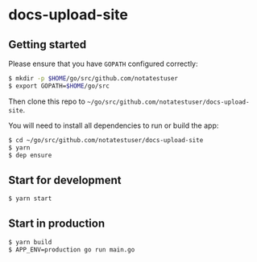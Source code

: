 # docs-upload-site

## Getting started

Please ensure that you have `GOPATH` configured correctly:

```bash
$ mkdir -p $HOME/go/src/github.com/notatestuser
$ export GOPATH=$HOME/go/src
```

Then clone this repo to `~/go/src/github.com/notatestuser/docs-upload-site`.

You will need to install all dependencies to run or build the app:

```bash
$ cd ~/go/src/github.com/notatestuser/docs-upload-site
$ yarn
$ dep ensure
```

## Start for development

```bash
$ yarn start
```

## Start in production

```bash
$ yarn build
$ APP_ENV=production go run main.go
```
